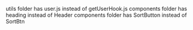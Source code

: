 utils folder has user.js instead of getUserHook.js
components folder has heading instead of  Header
components folder has SortButton instead of SortBtn